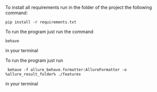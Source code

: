To install all requirements run in the folder of the project the following command:
```
pip install -r requirements.txt
```

To run the program just run the command  

```behave``` 

in your terminal

To run the program just run 

``` behave -f allure_behave.formatter:AllureFormatter -o %allure_result_folder% ./features```

in your terminal
 
